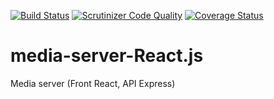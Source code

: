 [![Build Status](https://api.travis-ci.org/AlexHaivoroniuk/media-server-React.js.svg?branch=master)](https://travis-ci.org/AlexHaivoroniuk/media-server-React.js)
[![Scrutinizer Code Quality](https://scrutinizer-ci.com/g/AlexHaivoroniuk/media-server-React.js/badges/quality-score.png?b=master)](https://scrutinizer-ci.com/g/AlexHaivoroniuk/media-server-React.js/)
[![Coverage Status](https://coveralls.io/repos/github/AlexHaivoroniuk/media-server-React.js/badge.svg?branch=master)](https://coveralls.io/github/AlexHaivoroniuk/media-server-React.js?branch=master)
# media-server-React.js

Media server (Front React, API Express)
